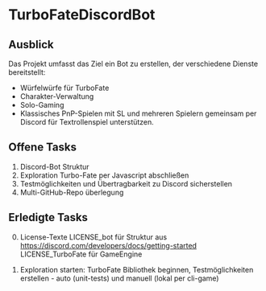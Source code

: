# TurboFateDiscordBot

## Ausblick

Das Projekt umfasst das Ziel ein Bot zu erstellen, der verschiedene Dienste bereitstellt:

- Würfelwürfe für TurboFate
- Charakter-Verwaltung
- Solo-Gaming
- Klassisches PnP-Spielen mit SL und mehreren Spielern gemeinsam per Discord für Textrollenspiel unterstützen.


## Offene Tasks

1. Discord-Bot Struktur
2. Exploration Turbo-Fate per Javascript abschließen
3. Testmöglichkeiten und Übertragbarkeit zu Discord sicherstellen
4. Multi-GitHub-Repo überlegung

## Erledigte Tasks

0. License-Texte
LICENSE_bot für Struktur aus <https://discord.com/developers/docs/getting-started>
LICENSE_TurboFate für GameEngine

1. Exploration starten: TurboFate Bibliothek beginnen, Testmöglichkeiten erstellen - auto (unit-tests) und manuell (lokal per cli-game)
